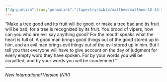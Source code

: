 ```yaml
---
{"dg-publish":true,"permalink":"/tapestry/bible/matthew/matthew-12-33-37/","title":"Matthew 12:33-37","tags":["bible-verse","bible-verse"],"dgHomeLink":true,"dgShowLocalGraph":true,"dgEnableSearch":true}
---
```


“Make a tree good and its fruit will be good, or make a tree bad and its fruit will be bad, for a tree is recognized by its fruit. You brood of vipers, how can you who are evil say anything good? For the mouth speaks what the heart is full of.  A good man brings good things out of the good stored up in him, and an evil man brings evil things out of the evil stored up in him. But I tell you that everyone will have to give account on the day of judgment for every empty word they have spoken. For by your words you will be acquitted, and by your words you will be condemned.”

---
*New International Version (NIV)*